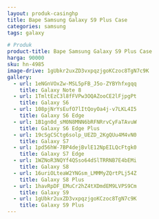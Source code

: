 ```yaml
---
layout: produk-casinghp
title: Bape Samsung Galaxy S9 Plus Case
categories: samsung
tags: galaxy

# Produk
product-title: Bape Samsung Galaxy S9 Plus Case
harga: 90000
sku: hn-4985
image-drive: 1gUbkr2uxZD3vxpqzjgoKCzoc8TgN7c9K
gallery:
  - url: 1eNGnVOxZw-MSL5pFB_J5o-ZYBYhfxgqq
    title: Galaxy Note 8
  - url: 1TmltEzC3l8fFVPw3OQAZooCE2lFjpgPt
    title: Galaxy S6
  - url: 108pjNrYsEufO7lItQoyOa4j-v7LKL4I5
    title: Galaxy S6 Edge
  - url: 1B1gn0d_sM0N8MNN6bRFNRrvCyFaTAvuW
    title: Galaxy S6 Edge Plus
  - url: 19cSgCSCtg6solp_UEZD_2KgQUu4M4vN0
    title: Galaxy S7
  - url: 1pd56hW-7BP4dejBvlE12NpEILQcFtgk0
    title: Galaxy S7 Edge
  - url: 1WZNoR3NQYf4QSso64dSlTRRNB7E4bEMi
    title: Galaxy S8
  - url: 16uriOLteaW2YNGsm_LMMMyZQrtPLj54Z
    title: Galaxy S8 Plus
  - url: 1havRpDF_EMuCr2hZ4tXDmdEM9LVPS9Cm
    title: Galaxy S9
  - url: 1gUbkr2uxZD3vxpqzjgoKCzoc8TgN7c9K
    title: Galaxy S9 Plus
---
```

